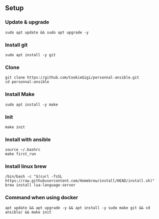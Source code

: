 ## Setup

### Update & upgrade
```
sudo apt update && sudo apt upgrade -y
```

### Install git

```
sudo apt install -y git
```

### Clone
```
git clone https://github.com/CookieGigi/personnal-ansible.git
cd personnal-ansible
```

### Install Make
```
sudo apt install -y make
```

### Init

```
make init
```

### Install with ansible

```
source ~/.bashrc
make first_run
```

### Install linux brew

```
/bin/bash -c "$(curl -fsSL https://raw.githubusercontent.com/Homebrew/install/HEAD/install.sh)"
brew install lua-language-server
```

### Command when using docker
```
apt update && apt upgrade -y && apt install -y sudo make git && cd ansible/ && make init
```

